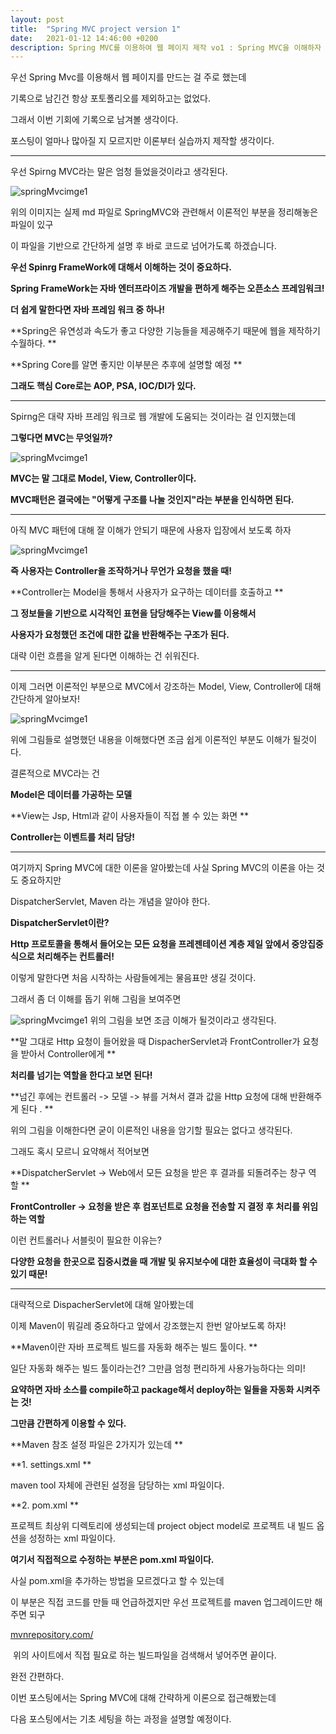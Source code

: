```yaml
---
layout: post
title:  "Spring MVC project version 1"
date:   2021-01-12 14:46:00 +0200
description: Spring MVC를 이용하여 웹 페이지 제작 vo1 : Spring MVC을 이해하자
---
```


우선 Spring Mvc를 이용해서 웹 페이지를 만드는 걸 주로 했는데

기록으로 남긴건 항상 포토폴리오를 제외하고는 없었다.

그래서 이번 기회에 기록으로 남겨볼 생각이다.

포스팅이 얼마나 많아질 지 모르지만 이론부터 실습까지 제작할 생각이다. 

---

우선 Spirng MVC라는 말은 엄청 들었을것이라고 생각된다.

![springMvcimge1](https://blog.kakaocdn.net/dn/re9KF/btqSKMaNcB0/rFan6TZbyGkWcWokjiRl2k/img.png)

위의 이미지는 실제 md 파일로 SpringMVC와 관련해서 이론적인 부분을 정리해놓은 파일이 있구 

이 파일을 기반으로 간단하게 설명 후 바로 코드로 넘어가도록 하겠습니다.

**우선 Spinrg FrameWork에 대해서 이해하는 것이 중요하다.**

**Spring FrameWork는 자바 엔터프라이즈 개발을 편하게 해주는 오픈소스 프레임워크!**

**더 쉽게 말한다면 자바 프레임 워크 중 하나!**

**Spring은 유연성과 속도가 좋고 다양한 기능들을 제공해주기 때문에 웹을 제작하기 수월하다. **

**Spring Core를 알면 좋지만 이부분은 추후에 설명할 예정 **

**그래도 핵심 Core로는 AOP, PSA, IOC/DI가 있다.**

---

Spirng은 대략 자바 프레임 워크로 웹 개발에 도움되는 것이라는 걸 인지했는데 

**그렇다면 MVC는 무엇일까?**

![springMvcimge1](https://img1.daumcdn.net/thumb/R1280x0/?scode=mtistory2&fname=https%3A%2F%2Fblog.kakaocdn.net%2Fdn%2FczzmGU%2FbtqSIYWTCJ4%2FjiaSbBDjBqvBc7cnywy4r1%2Fimg.png)

**MVC는 말 그대로 Model, View, Controller이다.**

**MVC패턴은 결국에는 "어떻게 구조를 나눌 것인지"라는 부분을 인식하면 된다.**

---

아직 MVC 패턴에 대해 잘 이해가 안되기 때문에 사용자 입장에서 보도록 하자 

![springMvcimge1](https://img1.daumcdn.net/thumb/R1280x0/?scode=mtistory2&fname=https%3A%2F%2Fblog.kakaocdn.net%2Fdn%2FpYsnV%2FbtqSKMBVz3h%2Fb8kaYjceqRxaA57ZFCcTek%2Fimg.png)

**즉 사용자는 Controller을 조작하거나 무언가 요청을 했을 때!**

**Controller는 Model을 통해서 사용자가 요구하는 데이터를 호출하고 **

**그 정보들을 기반으로 시각적인 표현을 담당해주는 View를 이용해서**

**사용자가 요청했던 조건에 대한 값을 반환해주는 구조가 된다.**

대략 이런 흐름을 알게 된다면 이해하는 건 쉬워진다.

---

이제 그러면 이론적인 부분으로 MVC에서 강조하는 Model, View, Controller에 대해 간단하게 알아보자!

![springMvcimge1](https://img1.daumcdn.net/thumb/R1280x0/?scode=mtistory2&fname=https%3A%2F%2Fblog.kakaocdn.net%2Fdn%2FbkcJ0h%2FbtqSIZIjK11%2FMvbcUd3uR9xb0Lkt679HKk%2Fimg.png)

위에 그림들로 설명했던 내용을 이해했다면 조금 쉽게 이론적인 부분도 이해가 될것이다. 

결론적으로 MVC라는 건 

**Model은 데이터를 가공하는 모델**

**View는 Jsp, Html과 같이 사용자들이 직접 볼 수 있는 화면 **

**Controller는 이벤트를 처리 담당!**

---

여기까지 Spring MVC에 대한 이론을 알아봤는데 사실 Spring MVC의 이론을 아는 것도 중요하지만 

DispatcherServlet, Maven 라는 개념을 알아야 한다. 

**DispatcherServlet이란?**

**Http 프로토콜을 통해서 들어오는 모든 요청을 프레젠테이션 계층 제일 앞에서 중앙집중식으로 처리해주는 컨트롤러!**

이렇게 말한다면 처음 시작하는 사람들에게는 물음표만 생길 것이다. 

그래서 좀 더 이해를 돕기 위해 그림을 보여주면 

![springMvcimge1](https://img1.daumcdn.net/thumb/R1280x0/?scode=mtistory2&fname=https%3A%2F%2Fblog.kakaocdn.net%2Fdn%2FCH5f4%2FbtqSASDwJ1y%2FggNMKl8mPMHWdsyIkHO6Zk%2Fimg.png)
위의 그림을 보면 조금 이해가 될것이라고 생각된다. 

**말 그대로 Http 요청이 들어왔을 때 DispacherServlet과 FrontController가 요청을 받아서 Controller에게 **

**처리를 넘기는 역할을 한다고 보면 된다!**

**넘긴 후에는 컨트롤러 -> 모델 -> 뷰를 거쳐서 결과 값을 Http 요청에 대해 반환해주게 된다 . **

위의 그림을 이해한다면 굳이 이론적인 내용을 암기할 필요는 없다고 생각된다. 

그래도 혹시 모르니 요약해서 적어보면 

**DispatcherServlet -> Web에서 모든 요청을 받은 후 결과를 되돌려주는 창구 역할 **

**FrontController -> 요청을 받은 후 컴포넌트로 요청을 전송할 지 결정 후 처리를 위임하는 역할**

이런 컨트롤러나 서블릿이 필요한 이유는?

**다양한 요청을 한곳으로 집중시켰을 때 개발 및 유지보수에 대한 효율성이 극대화 할 수 있기 때문!**

---

대략적으로 DispacherServlet에 대해 알아봤는데

이제 Maven이 뭐길레 중요하다고 앞에서 강조했는지 한번 알아보도록 하자!

**Maven이란 자바 프로젝트 빌드를 자동화 해주는 빌드 툴이다. **

일단 자동화 해주는 빌드 툴이라는건? 그만큼 엄청 편리하게 사용가능하다는 의미! 

**요약하면 자바 소스를 compile하고 package해서 deploy하는 일들을 자동화 시켜주는 것!**

**그만큼 간편하게 이용할 수 있다.**

**Maven 참조 설정 파일은 2가지가 있는데 **

**1\. settings.xml **

maven tool 자체에 관련된 설정을 담당하는 xml 파일이다.

**2\. pom.xml **

프로젝트 최상위 디렉토리에 생성되는데 project object model로 프로젝트 내 빌드 옵션을 성정하는 xml 파일이다.

**여기서 직접적으로 수정하는 부분은 pom.xml 파일이다.**

사실 pom.xml을 추가하는 방법을 모르겠다고 할 수 있는데 

이 부분은 직접 코드를 만들 때 언급하겠지만 우선 프로젝트를 maven 업그레이드만 해주면 되구

[mvnrepository.com/](https://mvnrepository.com/)


 위의 사이트에서 직접 필요로 하는 빌드파일을 검색해서 넣어주면 끝이다.

완전 간편하다.

이번 포스팅에서는 Spring MVC에 대해 간략하게 이론으로 접근해봤는데 

다음 포스팅에서는 기초 세팅을 하는 과정을 설명할 예정이다.

